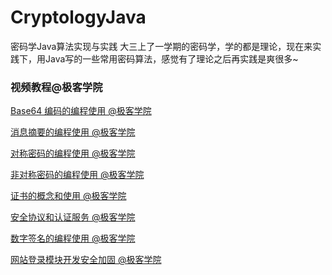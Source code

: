 # CryptologyJava

密码学Java算法实现与实践
大三上了一学期的密码学，学的都是理论，现在来实践下，用Java写的一些常用密码算法，感觉有了理论之后再实践是爽很多~

### 视频教程@极客学院

[Base64 编码的编程使用 @极客学院](http://www.jikexueyuan.com/course/738.html)

[消息摘要的编程使用 @极客学院](http://www.jikexueyuan.com/course/804.html)

[对称密码的编程使用 @极客学院](http://www.jikexueyuan.com/course/833.html)

[非对称密码的编程使用 @极客学院](http://www.jikexueyuan.com/course/932.html)

[证书的概念和使用 @极客学院](http://www.jikexueyuan.com/course/1271.html)

[安全协议和认证服务 @极客学院](http://www.jikexueyuan.com/course/1383.html)

[数字签名的编程使用 @极客学院](http://www.jikexueyuan.com/course/1239.html)

[网站登录模块开发安全加固 @极客学院](http://www.jikexueyuan.com/course/1424.html)
